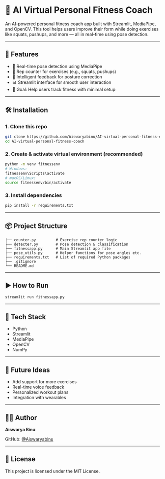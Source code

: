 # 🧠 AI Virtual Personal Fitness Coach

An AI-powered personal fitness coach app built with Streamlit, MediaPipe, and OpenCV. This tool helps users improve their form while doing exercises like squats, pushups, and more — all in real-time using pose detection.

---

## 🚀 Features

- 💪 Real-time pose detection using MediaPipe
- 🔄 Rep counter for exercises (e.g., squats, pushups)
- 🧠 Intelligent feedback for posture correction
- 📊 Streamlit interface for smooth user interaction
- 🎯 Goal: Help users track fitness with minimal setup

---

## 🛠️ Installation

### 1. Clone this repo

```bash
git clone https://github.com/Aiswaryabinu/AI-virtual-personal-fitness-coach.git
cd AI-virtual-personal-fitness-coach
```

### 2. Create & activate virtual environment (recommended)

```bash
python -m venv fitnessenv
# Windows:
fitnessenv\Scripts\activate
# macOS/Linux:
source fitnessenv/bin/activate
```

### 3. Install dependencies

```bash
pip install -r requirements.txt
```

---

## 📦 Project Structure

```text
├── counter.py         # Exercise rep counter logic
├── detecter.py        # Pose detection & classification
├── fitnessapp.py      # Main Streamlit app file
├── pose_utils.py      # Helper functions for pose angles etc.
├── requirements.txt   # List of required Python packages
├── .gitignore
└── README.md
```

---

## ▶️ How to Run

```bash
streamlit run fitnessapp.py
```

---

## 🧠 Tech Stack

- Python
- Streamlit
- MediaPipe
- OpenCV
- NumPy

---

## 🤖 Future Ideas

- Add support for more exercises
- Real-time voice feedback
- Personalized workout plans
- Integration with wearables

---

## 🙋‍♀️ Author

**Aiswarya Binu**

GitHub: [@Aiswaryabinu](https://github.com/Aiswaryabinu)

---

## 📄 License

This project is licensed under the MIT License.
